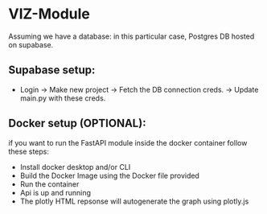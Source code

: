 # VIZ-Module 

Assuming we have a database: in this particular case, Postgres DB hosted on supabase.

## Supabase setup: 
- Login -> Make new project -> Fetch the DB connection creds. -> Update main.py with these creds. 

## Docker setup (OPTIONAL):
if you want to run the FastAPI module inside the docker container follow these steps:
 - Install docker desktop and/or CLI
 - Build the Docker Image using the Docker file provided
 - Run the container
 - Api is up and running
 - The plotly HTML repsonse will autogenerate the graph using plotly.js

